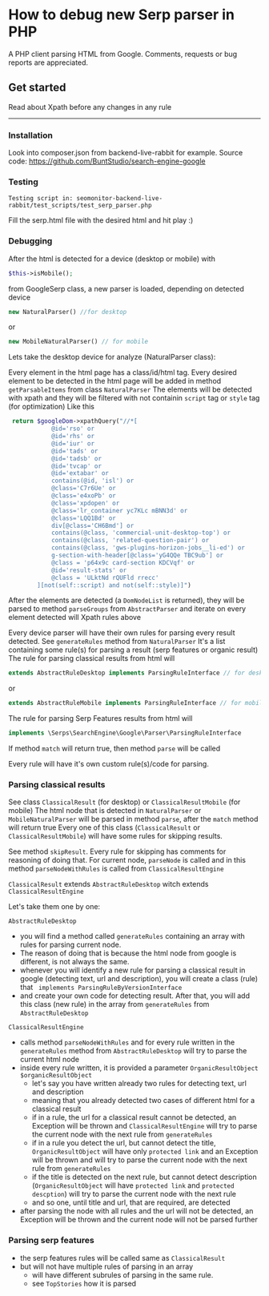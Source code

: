 

# How to debug new Serp parser in PHP

A PHP client parsing HTML from Google.
Comments, requests or bug reports are appreciated.


## Get started

Read about Xpath before any changes in any rule

---

### Installation

Look into composer.json from backend-live-rabbit for example.
Source code: https://github.com/BuntStudio/search-engine-google

### Testing
```
Testing script in: seomonitor-backend-live-rabbit/test_scripts/test_serp_parser.php
```
Fill the serp.html file with the desired html and hit play :)

### Debugging

After the html is detected for a device (desktop or mobile) with 
```php
$this->isMobile();
```

from GoogleSerp class, a new parser is loaded, depending on detected device
```php
new NaturalParser() //for desktop
```
or 
```php
new MobileNaturalParser() // for mobile 
```
Lets take the desktop device for analyze (NaturalParser class):

Every  element  in the html page has a class/id/html tag.
Every desired element to be detected in the html page will be added in method ``getParsableItems`` from class `NaturalParser`
The elements will be detected with xpath and they will be filtered with not containin `script` tag or  `style` tag (for optimization)
Like this
```php
 return $googleDom->xpathQuery("//*[
            @id='rso' or
            @id='rhs' or
            @id='iur' or
            @id='tads' or
            @id='tadsb' or
            @id='tvcap' or
            @id='extabar' or
            contains(@id, 'isl') or
            @class='C7r6Ue' or
            @class='e4xoPb' or
            @class='xpdopen' or
            @class='lr_container yc7KLc mBNN3d' or
            @class='LQQ1Bd' or
            div[@class='CH6Bmd'] or
            contains(@class, 'commercial-unit-desktop-top') or
            contains(@class, 'related-question-pair') or
            contains(@class, 'gws-plugins-horizon-jobs__li-ed') or
            g-section-with-header[@class='yG4QQe TBC9ub'] or
            @class = 'p64x9c card-section KDCVqf' or
            @id='result-stats' or
            @class = 'ULktNd rQUFld rrecc'
        ][not(self::script) and not(self::style)]")
```

After the elements are detected (a `DomNodeList` is returned),
 they will be parsed to method `parseGroups` from `AbstractParser` and iterate on every element detected will Xpath rules above
 
 
 Every device parser will have their own rules for parsing every result detected. See `generateRules` method from `NaturalParser`
 It's a list containing some rule(s) for parsing a result (serp features or organic result)
The rule for parsing classical results from html will
 ```php
extends AbstractRuleDesktop implements ParsingRuleInterface // for desktop
```
or 
```php
extends AbstractRuleMobile implements ParsingRuleInterface // for mobile
```

The rule for parsing Serp Features  results from html will
```php
implements \Serps\SearchEngine\Google\Parser\ParsingRuleInterface
```

If method `match` will return true, then method `parse` will be called

Every rule  will have it's own custom rule(s)/code for parsing.


### Parsing classical results
See class `ClassicalResult` (for desktop) or `ClassicalResultMobile` (for mobile)
The html node that is detected in `NaturalParser` or ` MobileNaturalParser` will be parsed in method `parse`, after the `match` method will return true
Every one of this class (`ClassicalResult` or `ClassicalResultMobile`) will have some rules for skipping results. 

See method `skipResult`. Every rule for skipping has comments for reasoning of doing that.
For current node, `parseNode` is called and in this method `parseNodeWithRules` is called from `ClassicalResultEngine`

`ClassicalResult` extends  `AbstractRuleDesktop` witch extends `ClassicalResultEngine`

Let's take them one by one:



``AbstractRuleDesktop``
- you will find a method called `generateRules` containing an array with rules for parsing current node. 
- The reason of doing that is because the html node from google is different, is not always the same.
- whenever you will identify a new rule for parsing  a classical result in google (detecting text, url and description),  you will create a class (rule) that ` implements ParsingRuleByVersionInterface` 
- and create your own code for detecting result. After that, you will add this class (new rule) in the array from `generateRules` from `AbstractRuleDesktop`

`ClassicalResultEngine`
- calls method `parseNodeWithRules` and for every rule written in the `generateRules` method from `AbstractRuleDesktop` will try to parse the current html node
- inside every rule written, it is provided a parameter `OrganicResultObject $organicResultObject`
    - let's say you have written already two rules for detecting text, url and description
    - meaning that you already detected two cases of different html for a classical result
    - if in a rule, the url for a classical result cannot be detected, an Exception will be thrown and `ClassicalResultEngine` will try to parse the current node with the next rule from `generateRules`
    - if in a rule you detect the url, but cannot detect the title, `OrganicResultObject` will have only `protected link` and  an Exception will be thrown and  will try to parse the current node with the next rule from `generateRules`
    - if the title is detected  on the next rule, but cannot detect description (`OrganicResultObject` will have  `protected link` and `protected descption`) will try to parse the current node with the next rule 
    - and so one, until title and url, that are required, are detected
- after parsing the node with all rules and the url will not be detected, an Exception will be thrown and the current node will not be parsed further
   
 ### Parsing serp features
 - the serp features rules will be called same as `ClassicalResult` 
 - but will not have multiple rules of parsing in an array
    - will have different subrules of parsing in the same rule.
    - see `TopStories` how it is parsed 


